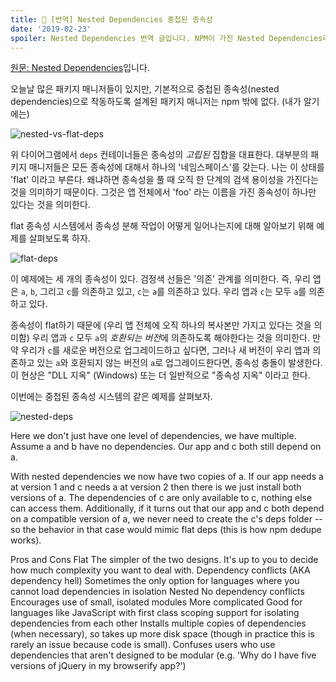 ```yaml
---
title: 📘 [번역] Nested Dependencies 중첩된 종속성
date: '2019-02-23'
spoiler: Nested Dependencies 번역 글입니다. NPM이 가진 Nested Dependencies라는 특성에 대해 알아봅시다.
---
```


[원문: Nested Dependencies](https://maxogden.com/nested-dependencies.html)입니다.

오늘날 많은 패키지 매니저들이 있지만, 기본적으로 중첩된 종속성(nested dependencies)으로 작동하도록 설계된 패키지 매니저는 npm 밖에 없다. (내가 알기에는)

![nested-vs-flat-deps](https://maxogden.com/media/nested-vs-flat-deps.png)

위 다이어그램에서 `deps` 컨테이너들은 종속성의 *고립된* 집합을 대표한다. 대부분의 패키지 매니저들은 모든 종속성에 대해서 하나의 '네임스페이스'를 갖는다. 나는 이 상태를 'flat' 이라고 부른다. 왜냐하면 종속성을 풀 때 오직 한 단계의 검색 용이성을 가진다는 것을 의미하기 때문이다. 그것은 앱 전체에서 'foo' 라는 이름을 가진 종속성이 하나만 있다는 것을 의미한다.

flat 종속성 시스템에서 종속성 분해 작업이 어떻게 일어나는지에 대해 알아보기 위해 예제를 살펴보도록 하자.

![flat-deps](https://maxogden.com/media/flat-deps.png)

이 예제에는 세 개의 종속성이 있다. 검정색 선들은 '의존' 관계를 의미한다. 즉, 우리 앱은 `a`, `b`, 그리고 `c`를 의존하고 있고, `c`는 `a`를 의존하고 있다. 우리 앱과 `c`는 모두 `a`를 의존하고 있다.

종속성이 flat하기 때문에 (우리 앱 전체에 오직 하나의 복사본만 가지고 있다는 것을 의미함) 우리 앱과 `c` 모두 `a`의 *호환되는 버전*에 의존하도록 해야한다는 것을 의미한다. 만약 우리가 `c`를 새로운 버전으로 업그레이드하고 싶다면, 그러나 새 버전이 우리 앱과 의존하고 있는 `a`와 호환되지 않는 버전의 `a`로 업그레이드한다면, 종속성 충돌이 발생한다. 이 현상은 "DLL 지옥" (Windows) 또는 더 일반적으로 "종속성 지옥" 이라고 한다.

이번에는 중첩된 종속성 시스템의 같은 예제를 살펴보자.

![nested-deps](https://maxogden.com/media/nested-deps.png)

Here we don't just have one level of dependencies, we have multiple. Assume a and b have no dependencies. Our app and c both still depend on a.

With nested dependencies we now have two copies of a. If our app needs a at version 1 and c needs a at version 2 then there is we just install both versions of a. The dependencies of c are only available to c, nothing else can access them. Additionally, if it turns out that our app and c both depend on a compatible version of a, we never need to create the c's deps folder -- so the behavior in that case would mimic flat deps (this is how npm dedupe works).

Pros and Cons
Flat
The simpler of the two designs. It's up to you to decide how much complexity you want to deal with.
Dependency conflicts (AKA dependency hell)
Sometimes the only option for languages where you cannot load dependencies in isolation
Nested
No dependency conflicts
Encourages use of small, isolated modules
More complicated
Good for languages like JavaScript with first class scoping support for isolating dependencies from each other
Installs multiple copies of dependencies (when necessary), so takes up more disk space (though in practice this is rarely an issue because code is small).
Confuses users who use dependencies that aren't designed to be modular (e.g. 'Why do I have five versions of jQuery in my browserify app?')
